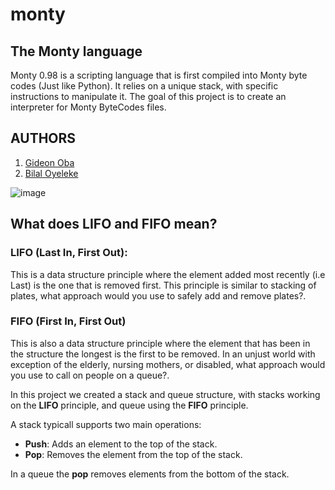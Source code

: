 # monty

## The Monty language
Monty 0.98 is a scripting language that is first compiled into Monty byte codes (Just like Python). It relies on a unique stack, with specific instructions to manipulate it. The goal of this project is to create an interpreter for Monty ByteCodes files.

## AUTHORS
1. [Gideon Oba](https://github.com/DeyonOba)
2. [Bilal Oyeleke](https://github.com/Sobilo34)

![image](images/DALL·E_2023-12-25.png)

## What does LIFO and FIFO mean?
### LIFO (Last In, First Out):
This is a data structure principle where the element added most recently (i.e Last) is the one that is removed first. This principle is similar to stacking of plates, what approach would you use to safely add and remove plates?.
### FIFO (First In, First Out)
This is also a data structure principle where the element that has been in the structure the longest is the first to be removed. In an unjust world with exception of the elderly, nursing mothers, or disabled, what approach would you use to call on people on a queue?.

In this project we created a stack and queue structure, with stacks working on the **LIFO** principle, and queue using the **FIFO** principle.

A stack typicall supports two main operations:
- **Push**: Adds an element to the top of the stack.
- **Pop**: Removes the element from the top of the stack.

In a queue the **pop** removes elements from the bottom of the stack.

